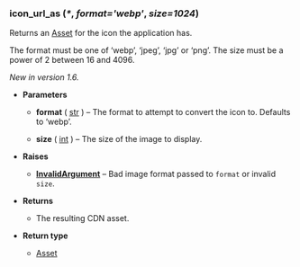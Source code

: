 ### icon\_url\_as (_\*_, *format='webp'*, *size=1024*) [](https://discordpy.readthedocs.io/en/v1.7.3/api.html#discord.AppInfo.icon_url_as "Permalink to this definition")

Returns an [Asset](discord/Discord%20Models/Asset/Asset) for the icon the application has.

The format must be one of ‘webp’, ‘jpeg’, ‘jpg’ or ‘png’. The size must be a power of 2 between 16 and 4096.

*New in version 1.6.*

- **Parameters**

	-   **format** ( [str](https://docs.python.org/3/library/stdtypes.html#str "(in Python v3.9)") ) – The format to attempt to convert the icon to. Defaults to ‘webp’.
    
	-   **size** ( [int](https://docs.python.org/3/library/functions.html#int "(in Python v3.9)") ) – The size of the image to display.
    
- **Raises**

	- [**InvalidArgument**](discord/Exceptions/InvalidArgument) – Bad image format passed to `format` or invalid `size`.

- **Returns**

	- The resulting CDN asset.

- **Return type**

	- [Asset](discord/Discord%20Models/Asset/Asset)

